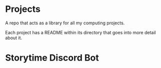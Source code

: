 # Projects
A repo that acts as a library for all my computing projects.

Each project has a README within its directory that goes into more detail about it.

# Storytime Discord Bot
